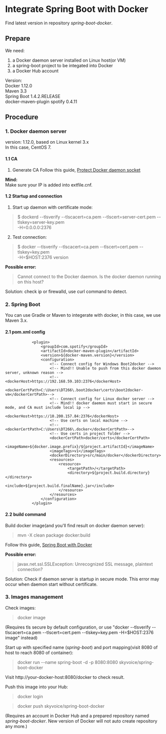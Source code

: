 # Integrate Spring Boot with Docker
Find latest version in repository _spring-boot-docker_.

## Prepare
We need:  
1. a Docker daemon server installed on Linux host(or VM)  
2. a spring-boot project to be integated into Docker  
3. a Docker Hub account  

Version:  
Docker 1.12.0  
Maven 3.3  
Spring Boot 1.4.2.RELEASE  
docker-maven-plugin spotify 0.4.11  

## Procedure
### 1. Docker daemon server
version: 1.12.0, based on Linux kernel 3.x  
In this case, CentOS 7.

#### 1.1 CA
1. Generate CA
Follow this guide, [Protect Docker daemon socket](https://docs.docker.com/engine/security/https/)

**Mind:**  
Make sure your IP is added into extfile.cnf.

#### 1.2 Startup and connection
1. Start up daemon with certificate mode:
> $ dockerd --tlsverify --tlscacert=ca.pem --tlscert=server-cert.pem --tlskey=server-key.pem \
  -H=0.0.0.0:2376

2. Test connection:
> $ docker --tlsverify --tlscacert=ca.pem --tlscert=cert.pem --tlskey=key.pem \
  -H=$HOST:2376 version
  
**Possible error:**  
> Cannot connect to the Docker daemon. Is the docker daemon running on this host?

Solution: check ip or firewalld, use curl command to detect.

### 2. Spring Boot
You can use Gradle or Maven to integerate with docker, in this case, we use Maven 3.x.

#### 2.1 pom.xml config

```
            <plugin>
                <groupId>com.spotify</groupId>
                <artifactId>docker-maven-plugin</artifactId>
                <version>${docker-maven.version}</version>
                <configuration>
                    <!-- Connect config for Windows Boot2docker -->
                    <!-- Mind!! Unable to push from this docker daemon server, unknown reason -->
                    <!--<dockerHost>https://192.168.59.103:2376</dockerHost>
                    <dockerCertPath>C:\Users\DT266\.boot2docker\certs\boot2docker-vm</dockerCertPath>-->
                    <!-- Connect config for Linux docker server -->
                    <!-- Mind!! docker daemon must start in secure mode, and CA must include local ip -->
                    <dockerHost>https://10.200.157.84:2376</dockerHost>
                    <!-- Use certs on local machine -->
                    <!--<dockerCertPath>C:\Users\DT266\.docker</dockerCertPath>-->
                    <!-- Use certs in project folder -->
                    <dockerCertPath>docker/certs</dockerCertPath>
                    <imageName>${docker.image.prefix}/${project.artifactId}</imageName>
                    <imageTags>v1</imageTags>
                    <dockerDirectory>src/main/docker</dockerDirectory>
                    <resources>
                        <resource>
                            <targetPath>/</targetPath>
                            <directory>${project.build.directory}</directory>
                            <include>${project.build.finalName}.jar</include>
                        </resource>
                    </resources>
                </configuration>
            </plugin>
```

#### 2.2 build command
Build docker image(and you'll find result on docker daemon server):
> mvn -X clean package docker:build

Follow this guide, [Spring Boot with Docker](https://spring.io/guides/gs/spring-boot-docker/)

**Possible error:**
> javax.net.ssl.SSLException: Unrecognized SSL message, plaintext connection?

Solution: Check if daemon server is startup in secure mode. This error may occur when daemon start without certificate.

### 3. Images management
Check images:
> docker image

(Requires tls secure by default configuration, or use "docker --tlsverify --tlscacert=ca.pem --tlscert=cert.pem --tlskey=key.pem   -H=$HOST:2376 image" instead)

Start up with specified name (_spring-boot_) and port mapping(visit 8080 of host to reach 8080 of container):
> docker run --name spring-boot -d -p 8080:8080 skyvoice/spring-boot-docker

Visit http://your-docker-host:8080/docker to check result.

Push this image into your Hub:
> docker login

> docker push skyvoice/spring-boot-docker

(Requires an account in Docker Hub and a prepared repository named _spring-boot-docker_. New version of Docker will not auto create repository any more.)
